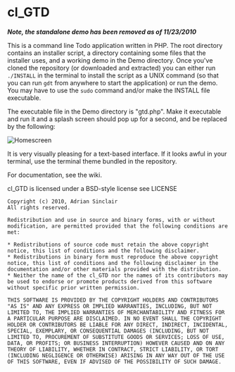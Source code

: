 # cl_GTD

**_Note, the standalone demo has been removed as of 11/23/2010_**

This is a command line Todo application written in PHP. The root directory contains an installer script, a directory containing some files that the installer uses, and a working demo in the Demo directory. Once you've cloned the repository (or downloaded and extracted) you can either run `./INSTALL` in the terminal to install the script as a UNIX command (so that you can run `gdt` from anywhere to start the application) or run the demo. You may have to use the `sudo` command and/or make the INSTALL file executable.

The executable file in the Demo directory is "gtd.php". Make it executable and run it and a splash screen should pop up for a second, and be replaced by the following: 

![Homescreen](http://www.imgjoe.com/x/homescreen.png)

It is very visually pleasing for a text-based interface. If it looks awful in your terminal, use the terminal theme bundled in the repository.

For documentation, see the wiki. 

cl_GTD is licensed under a BSD-style license see LICENSE

	Copyright (c) 2010, Adrian Sinclair
	All rights reserved.

	Redistribution and use in source and binary forms, with or without modification, are permitted provided that the following conditions are met:

	* Redistributions of source code must retain the above copyright notice, this list of conditions and the following disclaimer.
	* Redistributions in binary form must reproduce the above copyright notice, this list of conditions and the following disclaimer in the documentation and/or other materials provided with the distribution.
	* Neither the name of the cl_GTD nor the names of its contributors may be used to endorse or promote products derived from this software without specific prior written permission.

	THIS SOFTWARE IS PROVIDED BY THE COPYRIGHT HOLDERS AND CONTRIBUTORS "AS IS" AND ANY EXPRESS OR IMPLIED WARRANTIES, INCLUDING, BUT NOT LIMITED TO, THE IMPLIED WARRANTIES OF MERCHANTABILITY AND FITNESS FOR A PARTICULAR PURPOSE ARE DISCLAIMED. IN NO EVENT SHALL THE COPYRIGHT HOLDER OR CONTRIBUTORS BE LIABLE FOR ANY DIRECT, INDIRECT, INCIDENTAL, SPECIAL, EXEMPLARY, OR CONSEQUENTIAL DAMAGES (INCLUDING, BUT NOT LIMITED TO, PROCUREMENT OF SUBSTITUTE GOODS OR SERVICES; LOSS OF USE, DATA, OR PROFITS; OR BUSINESS INTERRUPTION) HOWEVER CAUSED AND ON ANY THEORY OF LIABILITY, WHETHER IN CONTRACT, STRICT LIABILITY, OR TORT (INCLUDING NEGLIGENCE OR OTHERWISE) ARISING IN ANY WAY OUT OF THE USE OF THIS SOFTWARE, EVEN IF ADVISED OF THE POSSIBILITY OF SUCH DAMAGE.
	
